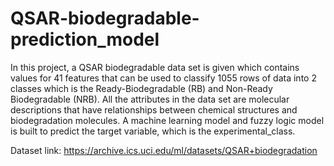 # QSAR-biodegradable-prediction_model
In this project, a QSAR biodegradable data set is given which contains values for 41 features that can be used to classify 1055 rows of data into 2 classes which is the Ready-Biodegradable (RB) and Non-Ready Biodegradable (NRB). All the attributes in the data set are molecular descriptions that have relationships between chemical structures and biodegradation molecules. A machine learning model and fuzzy logic model is built to predict the target variable, which is the experimental_class.

Dataset link:
https://archive.ics.uci.edu/ml/datasets/QSAR+biodegradation
